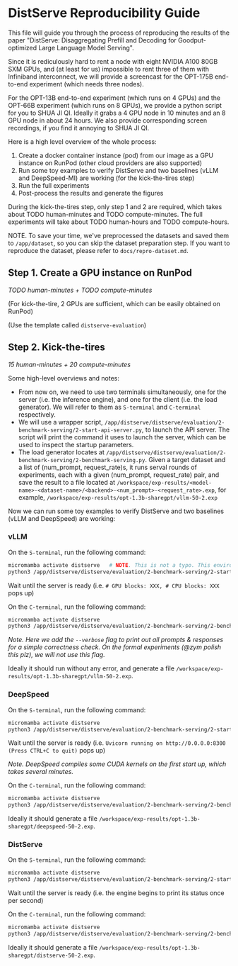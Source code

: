 # DistServe Reproducibility Guide

This file will guide you through the process of reproducing the results of the paper "DistServe: Disaggregating Prefill and Decoding for Goodput-optimized Large Language Model Serving".

Since it is rediculously hard to rent a node with eight NVIDIA A100 80GB SXM GPUs, and (at least for us) impossible to rent three of them with Infiniband interconnect, we will provide a screencast for the OPT-175B end-to-end experiment (which needs three nodes).

For the OPT-13B end-to-end experiment (which runs on 4 GPUs) and the OPT-66B experiment (which runs on 8 GPUs), we provide a python script for you to SHUA JI QI. Ideally it grabs a 4 GPU node in 10 minutes and an 8 GPU node in about 24 hours. We also provide corresponding screen recordings, if you find it annoying to SHUA JI QI.

Here is a high level overview of the whole process:
1. Create a docker container instance (pod) from our image as a GPU instance on RunPod (other cloud providers are also supported)
2. Run some toy examples to verify DistServe and two baselines (vLLM and DeepSpeed-MI) are working (for the kick-the-tires step)
3. Run the full experiments
4. Post-process the results and generate the figures

During the kick-the-tires step, only step 1 and 2 are required, which takes about TODO human-minutes and TODO compute-minutes. The full experiments will take about TODO human-hours and TODO compute-hours.

NOTE. To save your time, we've preprocessed the datasets and saved them to `/app/dataset`, so you can skip the dataset preparation step. If you want to reproduce the dataset, please refer to `docs/repro-dataset.md`.

## Step 1. Create a GPU instance on RunPod

*TODO human-minutes + TODO compute-minutes*

(For kick-the-tire, 2 GPUs are sufficient, which can be easily obtained on RunPod)

(Use the template called `distserve-evaluation`)

## Step 2. Kick-the-tires

*15 human-minutes + 20 compute-minutes*

Some high-level overviews and notes:
- From now on, we need to use two terminals simultaneously, one for the server (i.e. the inference engine), and one for the client (i.e. the load generator). We will refer to them as `S-terminal` and `C-terminal` respectively.
- We will use a wrapper script, `/app/distserve/distserve/evaluation/2-benchmark-serving/2-start-api-server.py`, to launch the API server. The script will print the command it uses to launch the server, which can be used to inspect the startup parameters.
- The load generator locates at `/app/distserve/distserve/evaluation/2-benchmark-serving/2-benchmark-serving.py`. Given a target dataset and a list of (num_prompt, request_rate)s, it runs serval rounds of experiments, each with a given (num_prompt, request_rate) pair, and save the result to a file located at `/workspace/exp-results/<model-name>-<dataset-name>/<backend>-<num_prompt>-<request_rate>.exp`, for example, `/workspace/exp-results/opt-1.3b-sharegpt/vllm-50-2.exp`

Now we can run some toy examples to verify DistServe and two baselines (vLLM and DeepSpeed) are working:

### vLLM

On the `S-terminal`, run the following command:

```bash
micromamba activate distserve	# NOTE. This is not a typo. This environment is for the wrapper script
python3 /app/distserve/distserve/evaluation/2-benchmark-serving/2-start-api-server.py --backend vllm --model facebook/opt-1.3b
```

Wait until the server is ready (i.e. `# GPU blocks: XXX, # CPU blocks: XXX` pops up)

On the `C-terminal`, run the following command:

```bash
micromamba activate distserve
python3 /app/distserve/distserve/evaluation/2-benchmark-serving/2-benchmark-serving.py --backend vllm --dataset /app/dataset/sharegpt.ds --num-prompts-req-rates "[(50, 2)]" --verbose
```

*Note. Here we add the `--verbose` flag to print out all prompts & responses for a simple correctness check. On the formal experiments (@zym polish this plz), we will not use this flag.*

Ideally it should run without any error, and generate a file `/workspace/exp-results/opt-1.3b-sharegpt/vllm-50-2.exp`.

### DeepSpeed

On the `S-terminal`, run the following command:

```bash
micromamba activate distserve
python3 /app/distserve/distserve/evaluation/2-benchmark-serving/2-start-api-server.py --backend deepspeed --model facebook/opt-1.3b
```

Wait until the server is ready (i.e. `Uvicorn running on http://0.0.0.0:8300 (Press CTRL+C to quit)` pops up)

*Note. DeepSpeed compiles some CUDA kernels on the first start up, which takes several minutes.*

On the `C-terminal`, run the following command:

```bash
micromamba activate distserve
python3 /app/distserve/distserve/evaluation/2-benchmark-serving/2-benchmark-serving.py --backend deepspeed --dataset /app/dataset/sharegpt.ds --num-prompts-req-rates "[(50, 2)]" --verbose
```

Ideally it should generate a file `/workspace/exp-results/opt-1.3b-sharegpt/deepspeed-50-2.exp`.

### DistServe

On the `S-terminal`, run the following command:

```bash
micromamba activate distserve
python3 /app/distserve/distserve/evaluation/2-benchmark-serving/2-start-api-server.py --backend distserve --model facebook/opt-1.3b
```

Wait until the server is ready (i.e. the engine begins to print its status once per second)

On the `C-terminal`, run the following command:

```bash
micromamba activate distserve
python3 /app/distserve/distserve/evaluation/2-benchmark-serving/2-benchmark-serving.py --backend distserve --dataset /app/dataset/sharegpt.ds --num-prompts-req-rates "[(50, 2)]" --verbose
```

Ideally it should generate a file `/workspace/exp-results/opt-1.3b-sharegpt/distserve-50-2.exp`.
